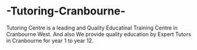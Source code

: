 # -Tutoring-Cranbourne-
 Tutoring Centre is a leading and Quality Educatinal Training Centre in Cranbourne West. And also    We provide quality education by Expert Tutors in Cranbourne for year 1 to year 12.
